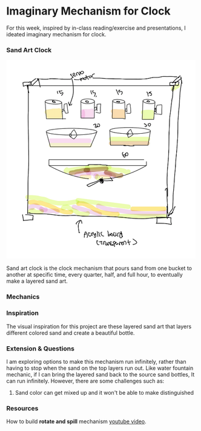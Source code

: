 # Imaginary Mechanism for Clock
For this week, inspired by in-class reading/exercise and presentations, I ideated imaginary mechanism for clock. 

### Sand Art Clock
<img src="images/sand_art_idea.png" width="500">


Sand art clock is the clock mechanism that pours sand from one bucket to another at specific time, every quarter, half, and full hour, to eventually make a layered sand art. 

### Mechanics



### Inspiration 
The visual inspiration for this project are these layered sand art that layers different colored sand and create a beautiful bottle. 

### Extension & Questions
I am exploring options to make this mechanism run infinitely, rather than having to stop when the sand on the top layers run out. Like water fountain mechanic, if I can bring the layered sand back to the source sand bottles, It can run infinitely. However, there are some challenges such as:

1) Sand color can get mixed up and it won't be able to make distinguished 


### Resources
How to build **rotate and spill** mechanism [youtube video](https://www.youtube.com/watch?v=s8uNwQK8ew0). 
